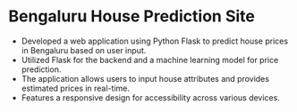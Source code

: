 # Bengaluru House Prediction Site

- Developed a web application using Python Flask to predict house prices in Bengaluru based on user input.
- Utilized Flask for the backend and a machine learning model for price prediction.
- The application allows users to input house attributes and provides estimated prices in real-time.
- Features a responsive design for accessibility across various devices.
